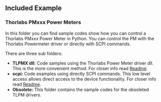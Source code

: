 ## Included Example

### Thorlabs PMxxx Power Meters
In this folder you can find sample codes show how you can control a Thorlabs PMxxx Power Meter in Python. You can control the PM with the
Thorlabs Powermeter driver or directly with SCPI commands. 

There are three sub folders:

 - **TLPMX dll:** Code samples using the Thorlabs Power Meter driver dll. This is the more convenient method. For closer info read [Readme](TLPMX_dll).
 - **scpi:** Code examples using directly SCPI commands. This low level access allows direct access to the device functionality. For closer info read [Readme](scpi).
 - **Obsolete:** This folder contains the sample codes for the obsoleted TLPM drivers.
 
